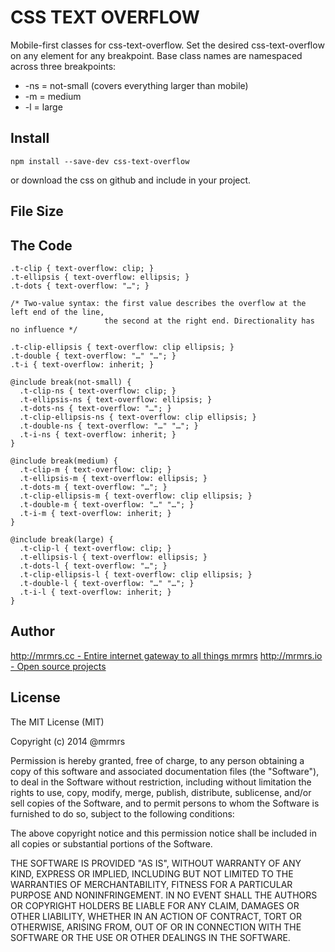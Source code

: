 # CSS TEXT OVERFLOW

  Mobile-first classes for css-text-overflow.
  Set the desired css-text-overflow on any element for any breakpoint.
  Base class names are namespaced across three breakpoints:

*  -ns = not-small (covers everything larger than mobile)
*  -m  = medium
*  -l  = large

## Install
```
npm install --save-dev css-text-overflow
```
or download the css on github and include in your project.

## File Size


## The Code
```
.t-clip { text-overflow: clip; }
.t-ellipsis { text-overflow: ellipsis; }
.t-dots { text-overflow: "…"; }

/* Two-value syntax: the first value describes the overflow at the left end of the line,
                     the second at the right end. Directionality has no influence */

.t-clip-ellipsis { text-overflow: clip ellipsis; }
.t-double { text-overflow: "…" "…"; }
.t-i { text-overflow: inherit; }

@include break(not-small) {
  .t-clip-ns { text-overflow: clip; }
  .t-ellipsis-ns { text-overflow: ellipsis; }
  .t-dots-ns { text-overflow: "…"; }
  .t-clip-ellipsis-ns { text-overflow: clip ellipsis; }
  .t-double-ns { text-overflow: "…" "…"; }
  .t-i-ns { text-overflow: inherit; }
}

@include break(medium) {
  .t-clip-m { text-overflow: clip; }
  .t-ellipsis-m { text-overflow: ellipsis; }
  .t-dots-m { text-overflow: "…"; }
  .t-clip-ellipsis-m { text-overflow: clip ellipsis; }
  .t-double-m { text-overflow: "…" "…"; }
  .t-i-m { text-overflow: inherit; }
}

@include break(large) {
  .t-clip-l { text-overflow: clip; }
  .t-ellipsis-l { text-overflow: ellipsis; }
  .t-dots-l { text-overflow: "…"; }
  .t-clip-ellipsis-l { text-overflow: clip ellipsis; }
  .t-double-l { text-overflow: "…" "…"; }
  .t-i-l { text-overflow: inherit; }
}

```

## Author

[http://mrmrs.cc - Entire internet gateway to all things mrmrs](http://mrmrs.cc)
[http://mrmrs.io - Open source projects](http://mrmrs.io)

## License

The MIT License (MIT)

Copyright (c) 2014 @mrmrs

Permission is hereby granted, free of charge, to any person obtaining a copy
of this software and associated documentation files (the "Software"), to deal
in the Software without restriction, including without limitation the rights
to use, copy, modify, merge, publish, distribute, sublicense, and/or sell
copies of the Software, and to permit persons to whom the Software is
furnished to do so, subject to the following conditions:

The above copyright notice and this permission notice shall be included in
all copies or substantial portions of the Software.

THE SOFTWARE IS PROVIDED "AS IS", WITHOUT WARRANTY OF ANY KIND, EXPRESS OR
IMPLIED, INCLUDING BUT NOT LIMITED TO THE WARRANTIES OF MERCHANTABILITY,
FITNESS FOR A PARTICULAR PURPOSE AND NONINFRINGEMENT. IN NO EVENT SHALL THE
AUTHORS OR COPYRIGHT HOLDERS BE LIABLE FOR ANY CLAIM, DAMAGES OR OTHER
LIABILITY, WHETHER IN AN ACTION OF CONTRACT, TORT OR OTHERWISE, ARISING FROM,
OUT OF OR IN CONNECTION WITH THE SOFTWARE OR THE USE OR OTHER DEALINGS IN
THE SOFTWARE.

